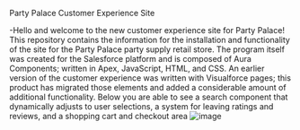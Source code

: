 Party Palace Customer Experience Site  
  
  
  
  
  -Hello and welcome to the new customer experience site for Party Palace! This repository contains the information for the installation and functionality of the site for the Party Palace party supply retail store. The program itself was created for the Salesforce platform and is composed of Aura Components; written in Apex, JavaScript, HTML, and CSS. An earlier version of the customer experience was written with Visualforce pages; this product has migrated those elements and added a considerable amount of additional functionality. Below you are able to see a search component that dynamically adjusts to user selections, a system for leaving ratings and reviews, and a shopping cart and checkout area
![image](https://user-images.githubusercontent.com/43973882/119163121-f6a1b280-ba0f-11eb-8cea-a923952bd34d.png)
  
  
